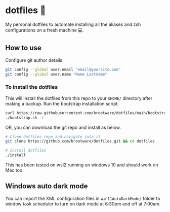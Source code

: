 # dotfiles 🧰

My personal dotfiles to automate installing all the aliases and zsh configurations on a fresh machine 💻.


## How to use

Configure git author details

```zsh
git config --global user.email "email@yoursite.com"
git config --global user.name "Name Lastname"
```

### To install the dotfiles

This will install the dotfiles from this repo to your `$HOME/` directory after making a backup.
Run the bootstrap installation script.

```zsh
curl https://raw.githubusercontent.com/brootware/dotfiles/main/bootstrap.sh > bootstrap.sh && chmod +x bootstrap.sh
./bootstrap.sh -i
```

OR, you can download the git repo and install as below.

```zsh
# Clone dotfiles repo and navigate into it
git clone https://github.com/brootware/dotfiles.git && cd dotfiles

# Install dotfiles
./install
```

This has been tested on wsl2 running on windows 10 and should work on Mac too.

## Windows auto dark mode

You can import the XML configuration files in `win11AutoDarkMode/` folder to window task scheduler to turn on dark mode at 6:30pm and off at 7:00am.
